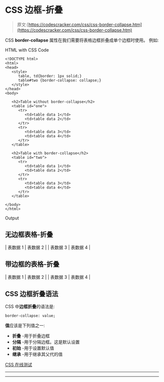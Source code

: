 # CSS 边框-折叠

> 原文:[https://codescracker.com/css/css-border-collapse.htm](https://codescracker.com/css/css-border-collapse.htm)

CSS **border-collapse** 属性在我们需要将表格边框折叠成单个边框时使用。 例如:

HTML with CSS Code

```
<!DOCTYPE html>
<html>
<head>
   <style>
      table, td{border: 1px solid;}
      table#two {border-collapse: collapse;}
   </style>
</head>
<body>

   <h2>Table without border-collapse</h2>
   <table id="one">
      <tr>
         <td>table data 1</td>
         <td>table data 2</td>
      </tr>
      <tr>
         <td>table data 3</td>
         <td>table data 4</td>
      </tr>
   </table>

   <h2>Table with border-collapse</h2>
   <table id="two">
      <tr>
         <td>table data 1</td>
         <td>table data 2</td>
      </tr>
      <tr>
         <td>table data 3</td>
         <td>table data 4</td>
      </tr>
   </table>

</body>
</html>
```

Output

## 无边框表格-折叠

| 表数据 1 | 表数据 2 |
| 表数据 3 | 表数据 4 |

## 带边框的表格-折叠

| 表数据 1 | 表数据 2 |
| 表数据 3 | 表数据 4 |

## CSS 边框折叠语法

CSS 中**边框折叠**的语法是:

```
border-collapse: value;
```

**值**应该是下列值之一:

*   **折叠** -用于折叠边框
*   **分隔** -用于分隔边框。这是默认设置
*   **初始** -用于设置默认值
*   **继承** -用于继承其父代的值

[CSS 在线测试](/exam/showtest.php?subid=5)

* * *

* * *